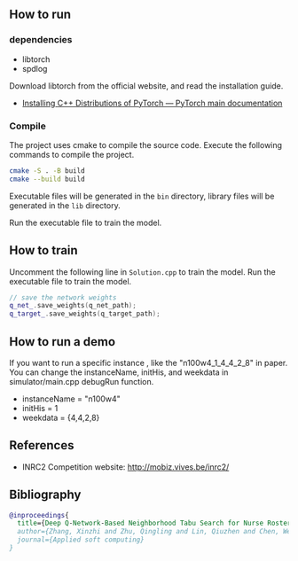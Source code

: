 ## How to run

### dependencies

- libtorch
- spdlog

Download libtorch from the official website, and read the installation guide.

- [Installing C++ Distributions of PyTorch — PyTorch main documentation](https://pytorch.org/cppdocs/installing.html)

### Compile

The project uses cmake to compile the source code. Execute the following commands to compile the project.

```bash
cmake -S . -B build
cmake --build build
```

Executable files will be generated in the `bin` directory, library files will be generated in the `lib` directory.

Run the executable file to train the model.

## How to train

Uncomment the following line in `Solution.cpp` to train the model. Run the executable file to train the model.

```cpp
// save the network weights
q_net_.save_weights(q_net_path);
q_target_.save_weights(q_target_path);
```

## How to run a demo

If you want to run a specific instance , like the "n100w4_1_4_4_2_8" in paper. You can change the instanceName, initHis, and weekdata in simulator/main.cpp debugRun function. 

- instanceName = "n100w4"
- initHis = 1
- weekdata = {4,4,2,8}

## References

- INRC2 Competition website: http://mobiz.vives.be/inrc2/

## Bibliography

```bibtex
@inproceedings{
  title={Deep Q-Network-Based Neighborhood Tabu Search for Nurse Rostering Problem},
  author={Zhang, Xinzhi and Zhu, Qingling and Lin, Qiuzhen and Chen, Wei-Neng and Li, Jianqiang and Coello Coello, Carlos Artemio},
  journal={Applied soft computing}
}
```